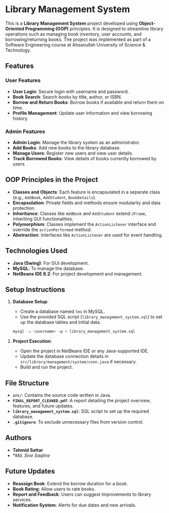 # Library Management System

This is a **Library Management System** project developed using **Object-Oriented Programming (OOP)** principles. It is designed to streamline library operations such as managing book inventory, user accounts, and borrowing/returning books. The project was implemented as part of a Software Engineering course at Ahsanullah University of Science & Technology.

## Features

### User Features
- **User Login**: Secure login with username and password.
- **Book Search**: Search books by title, author, or ISBN.
- **Borrow and Return Books**: Borrow books if available and return them on time.
- **Profile Management**: Update user information and view borrowing history.

### Admin Features
- **Admin Login**: Manage the library system as an administrator.
- **Add Books**: Add new books to the library database.
- **Manage Users**: Register new users and view user details.
- **Track Borrowed Books**: View details of books currently borrowed by users.

## OOP Principles in the Project
- **Classes and Objects**: Each feature is encapsulated in a separate class (e.g., `AddBook`, `AddStudent`, `BookDetails`).
- **Encapsulation**: Private fields and methods ensure modularity and data protection.
- **Inheritance**: Classes like `AddBook` and `AddStudent` extend `JFrame`, inheriting GUI functionalities.
- **Polymorphism**: Classes implement the `ActionListener` interface and override the `actionPerformed` method.
- **Abstraction**: Interfaces like `ActionListener` are used for event handling.

## Technologies Used
- **Java (Swing)**: For GUI development.
- **MySQL**: To manage the database.
- **NetBeans IDE 8.2**: For project development and management.

## Setup Instructions
1. **Database Setup**:
    - Create a database named `lms` in MySQL.
    - Use the provided SQL script (`library_management_system.sql`) to set up the database tables and initial data.

    ```bash
    mysql -u <username> -p < library_management_system.sql
    ```
2. **Project Execution**:
    - Open the project in NetBeans IDE or any Java-supported IDE.
    - Update the database connection details in `src/library/management/system/conn.java` if necessary.
    - Build and run the project.

## File Structure
- **`src/`**: Contains the source code written in Java.
- **`FINAL_REPORT_CLEANED.pdf`**: A report detailing the project overview, features, and future updates.
- **`library_management_system.sql`**: SQL script to set up the required database.
- **`.gitignore`**: To exclude unnecessary files from version control.

## Authors
- **Tahmid Sattar**
- **Md. Sive Saqline*

## Future Updates
- **Reassign Book**: Extend the borrow duration for a book.
- **Book Rating**: Allow users to rate books.
- **Report and Feedback**: Users can suggest improvements to library services.
- **Notification System**: Alerts for due dates and new arrivals.
